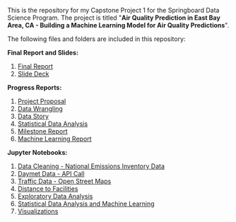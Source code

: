 This is the repository for my Capstone Project 1 for the Springboard Data Science Program. The project is titled "**Air Quality Prediction in East Bay Area, CA - Building a Machine Learning Model for Air Quality Predictions**".

The following files and folders are included in this repository: 

**Final Report and Slides:**
1) [Final Report](https://docs.google.com/document/d/1O4EVbfy25cbHRh-oj5EiFordC1YzO6AiKUTk2HrFMdk/edit?usp=sharing)
2) [Slide Deck](https://docs.google.com/presentation/d/1bp7oKs9OSkd6tRHPIkXlks3w1ckTvMdcWbapUzMmYgA/edit?usp=sharing)

**Progress Reports:** 
1) [Project Proposal](https://docs.google.com/document/d/1DZSjTnbRphXPJafBAojMb5ssY3CB8ZgSLfkbO-fq0PE/edit?usp=sharing)
2) [Data Wrangling](https://docs.google.com/document/d/1wLtKCeIKO7yS-KDx5xGJ1yALkgufEYSeBW4VhX9HfTg/edit?usp=sharing)
3) [Data Story](https://docs.google.com/document/d/12WRhB1JagqRohJwLGzm3qGDXJj00ir3Qwgq7gAuCgPM/edit?usp=sharing)
4) [Statistical Data Analysis](https://docs.google.com/document/d/1Hn2juZBQksRuiOtAw1l3X4K9MLVCJGDJbqpDMaKffUY/edit?usp=sharing)
5) [Milestone Report](https://docs.google.com/document/d/18KJ42Hjgo9us4pPHvghYumkCoYwc9l4h4hawx9tFffc/edit?usp=sharing)
6) [Machine Learning Report](https://docs.google.com/document/d/1-_KyquDvB8UGTj6j_ZitGgwAEORHSwSFh0wjOft1uJA/edit?usp=sharing)

**Jupyter Notebooks:**
1) [Data Cleaning - National Emissions Inventory Data](https://github.com/varsha2509/Springboard-DS/blob/master/Capstone1/Capstone1/Data-Cleaning-NEI-Data.ipynb)
2) [Daymet Data - API Call](https://github.com/varsha2509/Springboard-DS/blob/master/Capstone1/Capstone1/Daymet-Data-API-Call.ipynb)
3) [Traffic Data - Open Street Maps](https://github.com/varsha2509/Springboard-DS/blob/master/Capstone1/Capstone1/OSM-Traffic-Data.ipynb)
4) [Distance to Facilities]()
5) [Exploratory Data Analysis](https://github.com/varsha2509/Springboard-DS/blob/master/Capstone1/Capstone1/Exploratory-Data-Analysis.ipynb) 
6) [Statistical Data Analysis and Machine Learning](https://github.com/varsha2509/Springboard-DS/blob/master/Capstone1/Capstone1/Statistical-Data-Analysis-And-Machine-Learning-All-Facilities.ipynb)
7) [Visualizations](https://github.com/varsha2509/Springboard-DS/blob/master/Capstone1/Capstone1/Visualizations.ipynb)

